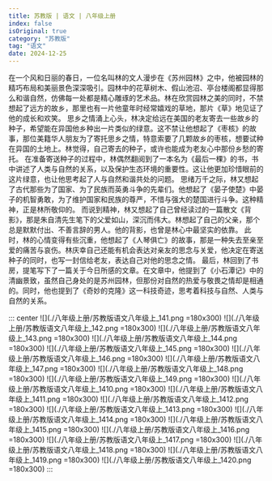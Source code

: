 ```yaml
---
title: 苏教版 | 语文 | 八年级上册
index: false
isOriginal: true
category: "苏教版"
tag: "语文"
date: 2024-12-25
---
```


在一个风和日丽的春日，一位名叫林的文人漫步在《苏州园林》之中，他被园林的精巧布局和美丽景色深深吸引。园林中的花草树木、假山池沼、亭台楼阁都显得那么和谐自然，仿佛每一处都是精心雕琢的艺术品。林在欣赏园林之美的同时，不禁想起了远方的故乡，那里也有一片他童年时经常嬉戏的草地，那片《草》地见证了他的成长和欢笑。
思乡之情涌上心头，林决定给远在美国的老友寄去一些故乡的种子，希望能在异国他乡种出一片类似的绿意。这不禁让他想起了《枣核》的故事，那位美籍华人朋友为了寄托思乡之情，特意索要了几颗故乡的枣核，想要试种在异国的土地上。林觉得，自己寄去的种子，或许也能成为老友心中那份乡愁的寄托。
在准备寄送种子的过程中，林偶然翻阅到了一本名为《最后一棵》的书，书中讲述了人类与自然的关系，以及保护生态环境的重要性。这让他更加珍惜眼前的这片绿意，也让他思考起了人与自然和谐共处的问题。
思绪万千之际，林又想起了古代那些为了国家、为了民族而英勇斗争的先辈们。他想起了《晏子使楚》中晏子的机智勇敢，为了维护国家和民族的尊严，不惜与强大的楚国进行斗争。这种精神，正是林所敬仰的。
而说到精神，林又想起了自己曾经读过的一篇散文《背影》，那是朱自清先生笔下的父爱如山，深沉而伟大。林想起了自己的父亲，那个总是默默付出、不善言辞的男人。他的背影，也曾是林心中最坚实的依靠。
此时，林的心情变得有些沉重，他想起了《人琴俱亡》的故事，那是一种失去至亲至爱的痛苦与哀伤。林庆幸自己还能有机会表达对亲友的思念与关爱，他决定在寄送种子的同时，也写一封信给老友，表达自己对他的思念之情。
最后，林回到了书房，提笔写下了一篇关于今日所感的文章。在文章中，他提到了《小石潭记》中的清幽景致，虽然自己身处的是苏州园林，但那份对自然的热爱与敬畏之情却是相通的。同时，他也提到了《奇妙的克隆》这一科技奇迹，思考着科技与自然、人类与自然的关系。


::: center
![](./八年级上册/苏教版语文八年级上_141.png =180x300)
![](./八年级上册/苏教版语文八年级上_142.png =180x300)
![](./八年级上册/苏教版语文八年级上_143.png =180x300)
![](./八年级上册/苏教版语文八年级上_144.png =180x300)
![](./八年级上册/苏教版语文八年级上_145.png =180x300)
![](./八年级上册/苏教版语文八年级上_146.png =180x300)
![](./八年级上册/苏教版语文八年级上_147.png =180x300)
![](./八年级上册/苏教版语文八年级上_148.png =180x300)
![](./八年级上册/苏教版语文八年级上_149.png =180x300)
![](./八年级上册/苏教版语文八年级上_1410.png =180x300)
![](./八年级上册/苏教版语文八年级上_1411.png =180x300)
![](./八年级上册/苏教版语文八年级上_1412.png =180x300)
![](./八年级上册/苏教版语文八年级上_1413.png =180x300)
![](./八年级上册/苏教版语文八年级上_1414.png =180x300)
![](./八年级上册/苏教版语文八年级上_1415.png =180x300)
![](./八年级上册/苏教版语文八年级上_1416.png =180x300)
![](./八年级上册/苏教版语文八年级上_1417.png =180x300)
![](./八年级上册/苏教版语文八年级上_1418.png =180x300)
![](./八年级上册/苏教版语文八年级上_1419.png =180x300)
![](./八年级上册/苏教版语文八年级上_1420.png =180x300)
:::

